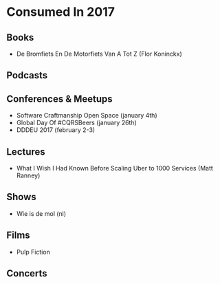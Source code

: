 # Consumed In 2017


## Books

- De Bromfiets En De Motorfiets Van A Tot Z (Flor Koninckx)


## Podcasts



## Conferences & Meetups

- Software Craftmanship Open Space (january 4th)
- Global Day Of #CQRSBeers (january 26th)
- DDDEU 2017 (february 2-3)


## Lectures

- What I Wish I Had Known Before Scaling Uber to 1000 Services (Matt Ranney)


## Shows

- Wie is de mol (nl)


## Films

- Pulp Fiction


## Concerts

